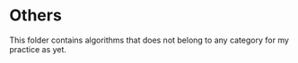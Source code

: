 # Others

This folder contains algorithms that does not belong to any category for my practice as yet.